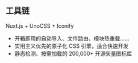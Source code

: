 ## 工具链

Nuxt.js + UnoCSS + Iconify

- 开箱即用的自动导入、文件路由、模块热重载......
- 实用主义优先的原子化 CSS 引擎，适合快速开发
- 静态检测、按需加载的 200,000+ 开源矢量图标库